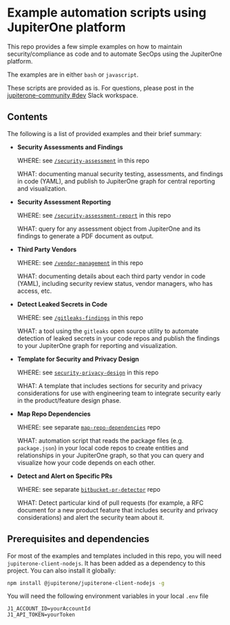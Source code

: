 # Example automation scripts using JupiterOne platform

This repo provides a few simple examples on how to maintain security/compliance
as code and to automate SecOps using the JupiterOne platform.

The examples are in either `bash` or `javascript`.

These scripts are provided as is. For questions, please post in the
[jupiterone-community #dev][1] Slack workspace.

## Contents

The following is a list of provided examples and their brief summary:

- **Security Assessments and Findings**

  WHERE: see [`/security-assessment`][2] in this repo

  WHAT: documenting manual security testing, assessments, and findings in code
  (YAML), and publish to JupiterOne graph for central reporting and
  visualization.

- **Security Assessment Reporting**

  WHERE: see [`/security-assessment-report`][3] in this repo

  WHAT: query for any assessment object from JupiterOne and its findings to
  generate a PDF document as output.

- **Third Party Vendors**

  WHERE: see [`/vendor-management`][4] in this repo

  WHAT: documenting details about each third party vendor in code (YAML),
  including security review status, vendor managers, who has access, etc.

- **Detect Leaked Secrets in Code**

  WHERE: see [`/gitleaks-findings`][5] in this repo

  WHAT: a tool using the `gitleaks` open source utility to automate detection of
  leaked secrets in your code repos and publish the findings to your JupiterOne
  graph for reporting and visualization.

- **Template for Security and Privacy Design**

  WHERE: see [`security-privacy-design`][6] in this repo

  WHAT: A template that includes sections for security and privacy
  considerations for use with engineering team to integrate security early in
  the product/feature design phase.

- **Map Repo Dependencies**

  WHERE: see separate [`map-repo-dependencies`][7] repo

  WHAT: automation script that reads the package files (e.g. `package.json`) in
  your local code repos to create entities and relationships in your JupiterOne
  graph, so that you can query and visualize how your code depends on each other.

- **Detect and Alert on Specific PRs**

  WHERE: see separate [`bitbucket-pr-detector`][8] repo

  WHAT: Detect particular kind of pull requests (for example, a RFC document for
  a new product feature that includes security and privacy considerations) and
  alert the security team about it.

## Prerequisites and dependencies

For most of the examples and templates included in this repo, you will need
`jupiterone-client-nodejs`. It has been added as a dependency to this project.
You can also install it globally:

```bash
npm install @jupiterone/jupiterone-client-nodejs -g
```

You will need the following environment variables in your local `.env` file

```text
J1_ACCOUNT_ID=yourAccountId
J1_API_TOKEN=yourToken
```

[1]: https://jupiterone-community.slack.com/messages/CJMV4SFV5
[2]: ./security-assessment/README.md
[3]: ./security-assessment-report/README.md
[4]: ./vendor-management/README.md
[5]: ./gitleaks-findings/README.md
[6]: ./security-privacy-design/rfc-template.md
[7]: https://github.com/JupiterOne/map-repo-dependencies
[8]: https://github.com/JupiterOne/bitbucket-pr-detector
